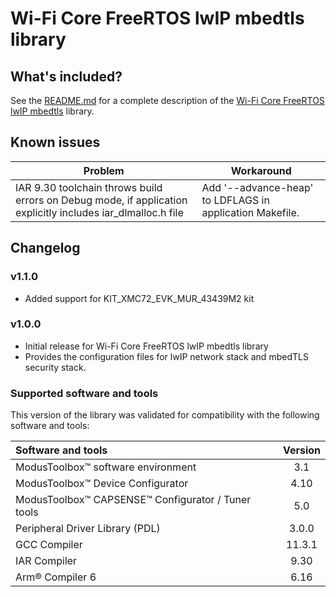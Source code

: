 # Wi-Fi Core FreeRTOS lwIP mbedtls library

## What's included?

See the [README.md](./README.md) for a complete description of the [Wi-Fi Core FreeRTOS lwIP mbedtls](https://github.com/Infineon/wifi-core-freertos-lwip-mbedtls) library.

## Known issues
| Problem | Workaround |
| ------- | ---------- |
| IAR 9.30 toolchain throws build errors on Debug mode, if application explicitly includes iar_dlmalloc.h file | Add '--advance-heap' to LDFLAGS in application Makefile. |

## Changelog

### v1.1.0

- Added support for KIT_XMC72_EVK_MUR_43439M2 kit

### v1.0.0

- Initial release for Wi-Fi Core FreeRTOS lwIP mbedtls library
- Provides the configuration files for lwIP network stack and mbedTLS security stack.

### Supported software and tools

This version of the library was validated for compatibility with the following software and tools:

| Software and tools                                              | Version |
| :---                                                            | :----:  |
| ModusToolbox&trade; software environment                        | 3.1     |
| ModusToolbox&trade; Device Configurator                         | 4.10    |
| ModusToolbox&trade; CAPSENSE&trade; Configurator / Tuner tools  | 5.0     |
| Peripheral Driver Library (PDL)                                 | 3.0.0   |
| GCC Compiler                                                    | 11.3.1  |
| IAR Compiler                                                    | 9.30    |
| Arm&reg; Compiler 6                                             | 6.16    |
